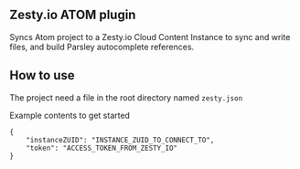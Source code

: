 ## Zesty.io ATOM plugin

Syncs Atom project to a Zesty.io Cloud Content Instance to sync and write files, and build Parsley autocomplete references.

## How to use

The project need a file in the root directory named `zesty.json`

Example contents to get started

```
{
	"instanceZUID": "INSTANCE_ZUID_TO_CONNECT_TO",
	"token": "ACCESS_TOKEN_FROM_ZESTY_IO"
}
```
